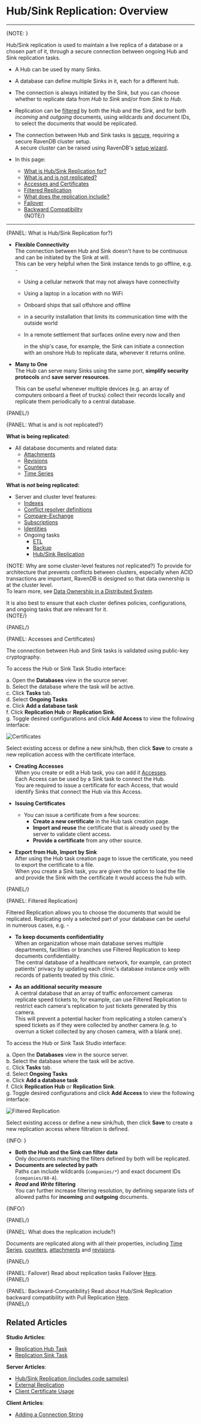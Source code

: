 # Hub/Sink Replication: Overview

---

{NOTE: }

Hub/Sink replication is used to maintain a live replica of a database 
or a chosen part of it, through a secure connection between ongoing Hub 
and Sink replication tasks.  

* A Hub can be used by many Sinks.  

* A database can define multiple Sinks in it, each for a different hub.  

* The connection is always initiated by the Sink, but you can choose 
  whether to replicate data from *Hub to Sink* and/or from *Sink to Hub*.  

* Replication can be [filtered](../../../../../studio/database/tasks/ongoing-tasks/hub-sink-replication/overview#filtered-replication) 
  by both the Hub and the Sink, and for both *incoming* and *outgoing* documents, using wildcards and document IDs, to select the 
  documents that would be replicated.  

* The connection between Hub and Sink tasks is [secure](../../../../../studio/database/tasks/ongoing-tasks/hub-sink-replication/overview#accesses-and-certificates), 
  requiring a secure RavenDB cluster setup.  
  A secure cluster can be raised using RavenDB's [setup wizard](../../../../../start/installation/setup-wizard#secure-setup-with-a-let).  

* In this page:
    * [What is Hub/Sink Replication for?](../../../../../studio/database/tasks/ongoing-tasks/hub-sink-replication/overview#what-is-hub/sink-replication-for?)  
    * [What is and is not replicated?](../../../../../studio/database/tasks/ongoing-tasks/hub-sink-replication/overview#what-is-and-is-not-replicated?)  
    * [Accesses and Certificates](../../../../../studio/database/tasks/ongoing-tasks/hub-sink-replication/overview#accesses-and-certificates)  
    * [Filtered Replication](../../../../../studio/database/tasks/ongoing-tasks/hub-sink-replication/overview#filtered-replication)  
    * [What does the replication include?](../../../../../studio/database/tasks/ongoing-tasks/hub-sink-replication/overview#what-does-the-replication-include?)  
    * [Failover](../../../../../studio/database/tasks/ongoing-tasks/hub-sink-replication/overview#failover)  
    * [Backward Compatibility](../../../../../studio/database/tasks/ongoing-tasks/hub-sink-replication/overview#backward-compatibility)  
{NOTE/}

---

{PANEL: What is Hub/Sink Replication for?}

* **Flexible Connectivity**  
  The connection between Hub and Sink doesn't have to be continuous 
  and can be initiated by the Sink at will.  
  This can be very helpful when the Sink instance tends to go offline, e.g. -  

   * Using a cellular network that may not always have connectivity  
   * Using a laptop in a location with no WiFi
   * Onboard ships that sail offshore and offline  
   * in a security installation that limits its communication time 
     with the outside world  
   * In a remote settlement that surfaces online every now and then  
   
     in the ship's case, for example, the Sink can initiate a connection 
     with an onshore Hub to replicate data, whenever it returns online.  

* **Many to One**  
  The Hub can serve many Sinks using the same port, **simplify 
  security protocols** and **save server resources**.  

    This can be useful whenever multiple devices (e.g. an array of computers 
    onboard a fleet of trucks) collect their records locally and replicate them 
    periodically to a central database.  

{PANEL/}


{PANEL: What is and is not replicated?}

**What is being replicated:**  

  * All database documents and related data:  
    * [Attachments](../../../../../document-extensions/attachments/what-are-attachments)  
    * [Revisions](../../../../../document-extensions/revisions/overview)  
    * [Counters](../../../../../document-extensions/counters/overview)  
    * [Time Series](../../../../../document-extensions/timeseries/overview)  

**What is _not_ being replicated:**  

  * Server and cluster level features:  
    * [Indexes](../../../../../indexes/creating-and-deploying)  
    * [Conflict resolver definitions](../../../../../server/clustering/replication/replication-conflicts#conflict-resolution-script)  
    * [Compare-Exchange](../../../../../client-api/operations/compare-exchange/overview)  
    * [Subscriptions](../../../../../client-api/data-subscriptions/what-are-data-subscriptions)
    * [Identities](../../../../../server/kb/document-identifier-generation#identity)  
    * Ongoing tasks
      * [ETL](../../../../../server/ongoing-tasks/etl/basics)
      * [Backup](../../../../../studio/database/tasks/backup-task)
      * [Hub/Sink Replication](../../../../../studio/database/tasks/ongoing-tasks/hub-sink-replication/overview)

{NOTE: Why are some cluster-level features not replicated?}
To provide for architecture that prevents conflicts between clusters, especially when ACID transactions are important, 
RavenDB is designed so that data ownership is at the cluster level.  
To learn more, see [Data Ownership in a Distributed System](https://ayende.com/blog/196769-B/data-ownership-in-a-distributed-system).

It is also best to ensure that each cluster defines policies, configurations, and ongoing tasks that are relevant for it.  
{NOTE/}

{PANEL/}


{PANEL: Accesses and Certificates}

The connection between Hub and Sink tasks is validated using public-key cryptography.  

To access the Hub or Sink Task Studio interface:  

a. Open the **Databases** view in the source server.  
b. Select the database where the task will be active.  
c. Click **Tasks** tab.  
d. Select **Ongoing Tasks**  
e. Click **Add a database task**  
f. Click **Replication Hub** or **Replication Sink**.  
g. Toggle desired configurations and click **Add Access** to view the following interface:

![Certificates](images/certificates-hub-sink-replication.png "Certificates")

Select existing access or define a new sink/hub, then click **Save** to create a new replication access with the certificate interface.  


* **Creating Accesses**  
  When you create or edit a Hub task, you can add it [Accesses](../../../../../studio/database/tasks/ongoing-tasks/hub-sink-replication/replication-hub-task#access-configuration).  
  Each Access can be used by a Sink task to connect the Hub.  
  You are required to issue a certificate for each Access, that would 
  identify Sinks that connect the Hub via this Access.  

* **Issuing Certificates**  
  * You can issue a certificate from a few sources:  
     * **Create a new certificate** in the Hub task creation page.  
     * **Import and reuse** the certificate that is already used 
       by the server to validate client access.  
     * **Provide a certificate** from any other source.  
  
* **Export from Hub, Import by Sink**  
  After using the Hub task creation page to issue the certificate, 
  you need to export the certificate to a file.  
  When you create a Sink task, you are given the option to load 
  the file and provide the Sink with the certificate it would access 
  the hub with.  

{PANEL/}

{PANEL: Filtered Replication}

Filtered Replication allows you to choose the documents that would 
be replicated. Replicating only a selected part of your database 
can be useful in numerous cases, e.g. -  

* **To keep documents confidentiality**  
  When an organization whose main database serves multiple departments, 
  facilities or branches use Filtered Replication to keep documents 
  confidentiality.  
  The central database of a healthcare network, for example, can protect 
  patients' privacy by updating each clinic's database instance only with 
  records of patients treated by this clinic.  

* **As an additional security measure**  
  A central database that an array of traffic enforcement cameras replicate
  speed tickets to, for example, can use Filtered Replication to restrict
  each camera's replication to just tickets generated by this camera.  
  This will prevent a potential hacker from replicating a stolen camera's
  speed tickets as if they were collected by another camera (e.g. to overrun
  a ticket collected by any chosen camera, with a blank one).  

To access the Hub or Sink Task Studio interface:  

a. Open the **Databases** view in the source server.  
b. Select the database where the task will be active.  
c. Click **Tasks** tab.  
d. Select **Ongoing Tasks**  
e. Click **Add a database task**  
f. Click **Replication Hub** or **Replication Sink**.  
g. Toggle desired configurations and click **Add Access** to view the following interface:

![Filtered Replication](images/filtering-hub-sink-replication.png "Filtered Replication")

Select existing access or define a new sink/hub, then click **Save** to create a new replication access where filtration is defined.  


{INFO: }

* **Both the Hub and the Sink can filter data**  
   Only documents matching the filters defined by both will be replicated.  
* **Documents are selected by path**  
  Paths can include wildcards (`companies/*`) and 
  exact document IDs (`companies/88-A`).  
* ***Read* and *Write* filtering**  
  You can further increase filtering resolution, by 
  defining separate lists of allowed paths for **incoming** 
  and **outgoing** documents.  

{INFO/}

{PANEL/}

{PANEL: What does the replication include?}

Documents are replicated along with all their properties, including 
[Time Series](../../../../../document-extensions/timeseries/overview), 
[counters](../../../../../document-extensions/counters/overview), 
[attachments](../../../../../document-extensions/attachments/what-are-attachments) 
and [revisions](../../../../../document-extensions/revisions/overview). 

{PANEL/}

{PANEL: Failover}
Read about replication tasks Failover [Here](../../../../../server/ongoing-tasks/hub-sink-replication#failover).  
{PANEL/}

{PANEL: Backward-Compatibility}
Read about Hub/Sink Replication backward compatibility with Pull Replication [Here](../../../../../server/ongoing-tasks/hub-sink-replication#backward-compatibility).  
{PANEL/}

## Related Articles

**Studio Articles**:   

- [Replication Hub Task](../../../../../studio/database/tasks/ongoing-tasks/hub-sink-replication/replication-hub-task)  
- [Replication Sink Task](../../../../../studio/database/tasks/ongoing-tasks/hub-sink-replication/replication-sink-task)  

**Server Articles**:  

- [Hub/Sink Replication (includes code samples)](../../../../../server/ongoing-tasks/hub-sink-replication)  
- [External Replication](../../../../../server/ongoing-tasks/external-replication)  
- [Client Certificate Usage](../../../../../server/security/authentication/client-certificate-usage)  

**Client Articles**:

- [Adding a Connection String](../../../../../client-api/operations/maintenance/connection-strings/add-connection-string#operations-how-to-add-a-connection-string)  


